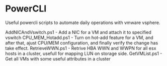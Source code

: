 # PowerCLI
Useful powercli scripts to automate daily operations with vmware vsphere.

AddNICAndVswitch.ps1 - Add a NIC for a VM and attach it to specified vswitch
CPU_MEM_Hotadd.ps1	 - Turn on hot-add feature for a VM, and after that, ajust CPU/MEM configuration, and finally verify the change has take effect.
RetrieveWWN.ps1		 - Retrive HBA WWN and WWPN for all esx hosts in a cluster, usefull for mapping LUN on storage side.
GetVMList.ps1		 - Get all VMs with some useful attributes in a cluster